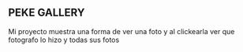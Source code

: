 ## PEKE GALLERY

Mi proyecto muestra una forma de ver una foto y al clickearla ver que fotografo lo hizo y todas sus fotos

